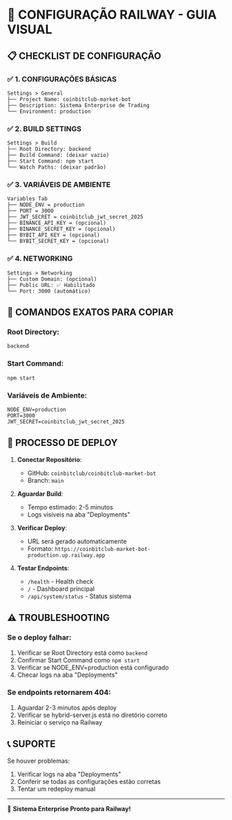 # 🎯 CONFIGURAÇÃO RAILWAY - GUIA VISUAL

## 📋 CHECKLIST DE CONFIGURAÇÃO

### ✅ 1. CONFIGURAÇÕES BÁSICAS
```
Settings > General
├── Project Name: coinbitclub-market-bot
├── Description: Sistema Enterprise de Trading
└── Environment: production
```

### ✅ 2. BUILD SETTINGS
```
Settings > Build
├── Root Directory: backend
├── Build Command: (deixar vazio)
├── Start Command: npm start
└── Watch Paths: (deixar padrão)
```

### ✅ 3. VARIÁVEIS DE AMBIENTE
```
Variables Tab
├── NODE_ENV = production
├── PORT = 3000
├── JWT_SECRET = coinbitclub_jwt_secret_2025
├── BINANCE_API_KEY = (opcional)
├── BINANCE_SECRET_KEY = (opcional)
├── BYBIT_API_KEY = (opcional)
└── BYBIT_SECRET_KEY = (opcional)
```

### ✅ 4. NETWORKING
```
Settings > Networking
├── Custom Domain: (opcional)
├── Public URL: ✅ Habilitado
└── Port: 3000 (automático)
```

## 🔧 COMANDOS EXATOS PARA COPIAR

### Root Directory:
```
backend
```

### Start Command:
```
npm start
```

### Variáveis de Ambiente:
```
NODE_ENV=production
PORT=3000
JWT_SECRET=coinbitclub_jwt_secret_2025
```

## 🚀 PROCESSO DE DEPLOY

1. **Conectar Repositório**: 
   - GitHub: `coinbitclub/coinbitclub-market-bot`
   - Branch: `main`

2. **Aguardar Build**:
   - Tempo estimado: 2-5 minutos
   - Logs visíveis na aba "Deployments"

3. **Verificar Deploy**:
   - URL será gerado automaticamente
   - Formato: `https://coinbitclub-market-bot-production.up.railway.app`

4. **Testar Endpoints**:
   - `/health` - Health check
   - `/` - Dashboard principal
   - `/api/system/status` - Status sistema

## ⚠️ TROUBLESHOOTING

### Se o deploy falhar:
1. Verificar se Root Directory está como `backend`
2. Confirmar Start Command como `npm start`
3. Verificar se NODE_ENV=production está configurado
4. Checar logs na aba "Deployments"

### Se endpoints retornarem 404:
1. Aguardar 2-3 minutos após deploy
2. Verificar se hybrid-server.js está no diretório correto
3. Reiniciar o serviço na Railway

## 📞 SUPORTE

Se houver problemas:
1. Verificar logs na aba "Deployments"
2. Conferir se todas as configurações estão corretas
3. Tentar um redeploy manual

---

🎉 **Sistema Enterprise Pronto para Railway!**
